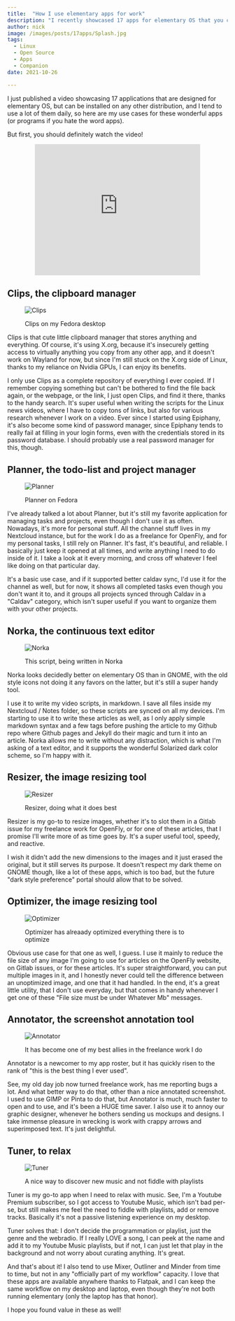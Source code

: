 ```yaml
---
title:  "How I use elementary apps for work"
description: "I recently showcased 17 apps for elementary OS that you can install on other distros. Here is how I use some of the for my daily work."
author: nick
image: /images/posts/17apps/Splash.jpg
tags:
  - Linux
  - Open Source
  - Apps
  - Companion
date: 2021-10-26

---
```


I just published a video showcasing 17 applications that are designed for elementary OS, but can be installed on any other distribution, and I tend to use a lot of them daily, so here are my use cases for these wonderful apps (or programs if you hate the word apps).

But first, you should definitely watch the video!

<p align="center"><iframe style="width:75%;height:300px;" src="https://www.youtube.com/embed/pyg615mdZeQ" frameborder="0" allow="accelerometer; autoplay; encrypted-media; gyroscope; picture-in-picture" allowfullscreen></iframe></p>


## Clips, the clipboard manager


<figure class="half" markdown="1">

![Clips](/images/posts/17apps/clips.png)


<figcaption>Clips on my Fedora desktop</figcaption>
</figure>


Clips is that cute little clipboard manager that stores anything and everything. Of course, it's using  X.org, because it's insecurely getting access to virtually anything you copy from any other app, and it doesn't work on Wayland for now, but since I'm still stuck on the X.org side of Linux, thanks to my reliance on Nvidia GPUs, I can enjoy its benefits.


I only use Clips as a complete repository of everything I ever copied. If I remember copying something but can't be bothered to find the file back again, or the webpage, or the link, I just open Clips, and find it there, thanks to the handy search. It's super useful when writing the scripts for the Linux news videos, where I have to copy tons of links, but also for various research whenever I work on a video. Ever since I started using Epiphany, it's also become some kind of password manager, since Epiphany tends to really fail at filling in your login forms, even with the credentials stored in its password database. I should probably use a real password manager for this, though.



## Planner, the todo-list and project manager


<figure class="half" markdown="1">

![Planner](/images/posts/17apps/planner.png)


<figcaption>Planner on Fedora</figcaption>
</figure>

I've already talked a lot about Planner, but it's still my favorite application for managing tasks and projects, even though I don't use it as often. Nowadays, it's more for personal stuff. All the channel stuff lives in my Nextcloud instance, but for the work I do as a freelance for OpenFly, and for my personal tasks, I still rely on Planner. It's fast, it's beautiful, and reliable. I basically just keep it opened at all times, and write anything I need to do inside of it. I take a look at it every morning, and cross off whatever I feel like doing on that particular day.

It's a basic use case, and if it supported better caldav sync, I'd use it for the channel as well, but for now, it shows all completed tasks even though you don't want it to, and it groups all projects synced through Caldav in a "Caldav" category, which isn't super useful if you want to organize them with your other projects.


## Norka, the continuous text editor


<figure class="half" markdown="1">

![Norka](/images/posts/17apps/norka.png)


<figcaption>This script, being written in Norka</figcaption>
</figure>

Norka looks decidedly better on elementary OS than in GNOME, with the old style icons not doing it any favors on the latter, but it's still a super handy tool.

I use it to write my video scripts, in markdown. I save all files inside my Nextcloud / Notes folder, so these scripts are synced on all my devices. I'm starting to use it to write these articles as well, as I only apply simple markdown syntax and a few tags before pushing the article to my Github repo where Github pages and Jekyll do their magic and turn it into an article. Norka allows me to write without any distraction, which is what I'm asking of a text editor, and it supports the wonderful Solarized dark color scheme, so I'm happy with it.

## Resizer, the image resizing tool


<figure class="half" markdown="1">

![Resizer](/images/posts/17apps/resizer.png)


<figcaption>Resizer, doing what it does best</figcaption>
</figure>

Resizer is my go-to to resize images, whether it's to slot them in a Gitlab issue for my freelance work for OpenFly, or for one of these articles, that I promise I'll write more of as time goes by. It's a super useful tool, speedy, and reactive.

I wish it didn't add the new dimensions to the images and it just erased the original, but it still serves its purpose. It doesn't respect my dark theme on GNOME though, like a lot of these apps, which is too bad, but the future "dark style preference" portal should allow that to be solved.


## Optimizer, the image resizing tool


<figure class="half" markdown="1">

![Optimizer](/images/posts/17apps/optimizer.png)


<figcaption>Optimizer has alreaady optimized everything there is to optimize</figcaption>
</figure>


Obvious use case for that one as well, I guess. I use it mainly to reduce the file size of any image I'm going to use for articles on the OpenFly website, on Gitlab issues, or for these articles. It's super straightforward, you can put multiple images in it, and I honestly never could tell the difference between an unoptimized image, and one that it had handled. In the end, it's a great little utility, that I don't use everyday, but that comes in handy whenever I get one of these "File size must be under Whatever Mb" messages.

## Annotator, the screenshot annotation tool


<figure class="half" markdown="1">

![Annotator](/images/posts/17apps/annotator.png)


<figcaption>It has become one of my best allies in the freelance work I do</figcaption>
</figure>

Annotator is a newcomer to my app roster, but it has quickly risen to the rank of "this is the best thing I ever used".

See, my old day job now turned freelance work, has me reporting bugs a lot. And what better way to do that, other than a nice annotated screenshot. I used to use GIMP or Pinta to do that, but Annotator is much, much faster to open and to use, and it's been a HUGE time saver. I also use it to annoy our graphic designer, whenever he bothers sending us mockups and designs. I take immense pleasure in wrecking is work with crappy arrows and superimposed text. It's just delightful.

## Tuner, to relax


<figure class="half" markdown="1">

![Tuner](/images/posts/17apps/tuner.png)


<figcaption>A nice way to discover new music and not fiddle with playlists</figcaption>
</figure>

Tuner is my go-to app when I need to relax with music. See, I'm a Youtube Premium subscriber, so I got access to Youtube Music, which isn't bad per-se, but still makes me feel the need to fiddle with playlists, add or remove tracks. Basically it's not a passive listening experience on my desktop.

Tuner solves that: I don't decide the programmation or playlist, just the genre and the webradio. If I really LOVE a song, I can peek at the name and add it to my Youtube Music playlists, but if not, I can just let that play in the background and not worry about curating anything. It's great.


And that's about it! I also tend to use Mixer, Outliner and Minder from time to time, but not in any "officially part of my workflow" capacity. I love that these apps are available anywhere thanks to Flatpak, and I can keep the same workflow on my desktop and laptop, even though they're not both running elementary (only the laptop has that honor). 

I hope you found value in these as well!


